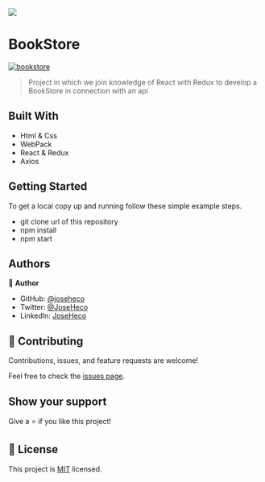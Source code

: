 ![](https://img.shields.io/badge/Microverse-blueviolet)

# BookStore

<a href="https://ibb.co/b1LrWyN"><img src="https://i.ibb.co/wyCK0bp/bookstore.jpg" alt="bookstore" border="0"></a>

> Project in which we join knowledge of React with Redux to develop a BookStore in connection with an api


## Built With

- Html & Css
- WebPack
- React & Redux
- Axios


## Getting Started

To get a local copy up and running follow these simple example steps.

 - git clone url of this repository
 - npm install 
 - npm start


## Authors

👤 **Author**

- GitHub: [@joseheco](https://github.com/joseheco)
- Twitter: [@JoseHeco](https://twitter.com/joseheco)
- LinkedIn: [JoseHeco](https://linkedin.com/in/joseherreraco)


## 🤝 Contributing

Contributions, issues, and feature requests are welcome!

Feel free to check the [issues page](../../issues/).

## Show your support

Give a ⭐️ if you like this project!

## 📝 License

This project is [MIT](./MIT.md) licensed.
